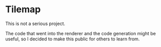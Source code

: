 # Tilemap

This is not a serious project.

The code that went into the renderer and the code generation might be useful,
so I decided to make this public for others to learn from.
